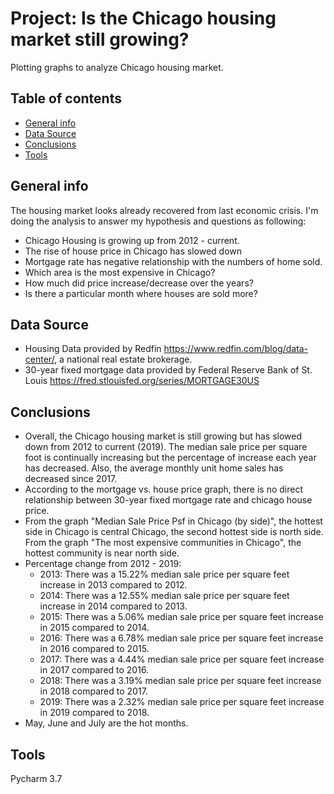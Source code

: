 # Project: Is the Chicago housing market still growing?
Plotting graphs to analyze Chicago housing market. 

## Table of contents
* [General info](#general-info)
* [Data Source](#setup)
* [Conclusions](#conclusions)
* [Tools](#Tools)

## General info
The housing market looks already recovered from last economic crisis. I'm doing the analysis to answer my hypothesis 
and questions as following: 
* Chicago Housing is growing up from 2012 - current.
* The rise of house price in Chicago has slowed down
* Mortgage rate has negative relationship with the numbers of home sold. 
* Which area is the most expensive in Chicago?
* How much did price increase/decrease over the years?
* Is there a particular month where houses are sold more?

## Data Source
 * Housing Data provided by Redfin https://www.redfin.com/blog/data-center/, a national real estate brokerage.
 * 30-year fixed mortgage data provided by Federal Reserve Bank of St. Louis https://fred.stlouisfed.org/series/MORTGAGE30US

## Conclusions 
* Overall, the Chicago housing market is still growing but has slowed down from 2012 to current (2019). The median sale 
price per square foot is continually increasing but the percentage of increase each year has decreased. Also, the 
average monthly unit home sales has decreased since 2017. 
* According to the mortgage vs. house price graph, there is no direct relationship between 30-year fixed mortgage rate
and chicago house price.
* From the graph "Median Sale Price Psf in Chicago (by side)", the hottest side in Chicago is central Chicago, the 
second hottest side is north side. From the graph "The most expensive communities in Chicago", the hottest community is
near north side.
* Percentage change from 2012 - 2019:
    * 2013: There was a 15.22% median sale price per square feet increase in 2013 compared to 2012.
    * 2014: There was a 12.55% median sale price per square feet increase in 2014 compared to 2013.
    * 2015: There was a 5.06% median sale price per square feet increase in 2015 compared to 2014.
    * 2016: There was a 6.78% median sale price per square feet increase in 2016 compared to 2015.
    * 2017: There was a 4.44% median sale price per square feet increase in 2017 compared to 2016.
    * 2018: There was a 3.19% median sale price per square feet increase in 2018 compared to 2017.
    * 2019: There was a 2.32% median sale price per square feet increase in 2019 compared to 2018.
* May, June and July are the hot months. 

## Tools
Pycharm 3.7